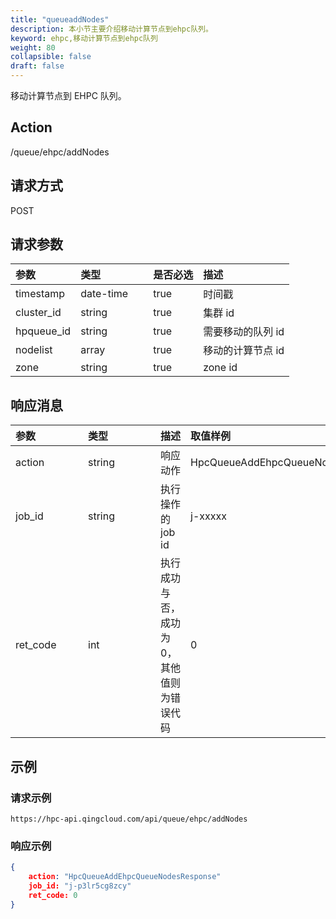 ```yaml
---
title: "queueaddNodes"
description: 本小节主要介绍移动计算节点到ehpc队列。 
keyword: ehpc,移动计算节点到ehpc队列
weight: 80
collapsible: false
draft: false
---
```


移动计算节点到 EHPC 队列。

## Action

/queue/ehpc/addNodes

## 请求方式

POST

## 请求参数

| 参数       | <span style="display:inline-block;width:100px">类型</span> | 是否必选 | 描述              |
| :--------- | :--------------------------------------------------------- | :------- | :---------------- |
| timestamp  | date-time                                                  | true     | 时间戳            |
| cluster_id | string                                                     | true     | 集群 id           |
| hpqueue_id | string                                                     | true     | 需要移动的队列 id |
| nodelist   | array                                                      | true     | 移动的计算节点 id |
| zone       | string                                                     | true     | zone id           |

## 响应消息

| <span style="display:inline-block;width:100px">参数</span> | <span style="display:inline-block;width:100px">类型</span> | 描述                                      | 取值样例                          |
| :--------------------------------------------------------- | :--------------------------------------------------------- | ----------------------------------------- | :-------------------------------- |
| action                                                     | string                                                     | 响应动作                                  | HpcQueueAddEhpcQueueNodesResponse |
| job_id                                                     | string                                                     | 执行操作的 job id                         | j-xxxxx                           |
| ret_code                                                   | int                                                        | 执行成功与否，成功为0，其他值则为错误代码 | 0                                 |

## 示例

### 请求示例

```url
https://hpc-api.qingcloud.com/api/queue/ehpc/addNodes
```

### 响应示例

```json
{
	action: "HpcQueueAddEhpcQueueNodesResponse"
	job_id: "j-p3lr5cg8zcy"
	ret_code: 0
}
```
